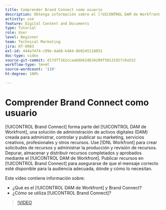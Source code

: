 ```yaml
---
title: Comprender Brand Connect como usuario
description: Obtenga información sobre el [!UICONTROL DAM de Workfront] y Brand Connect y cómo se utilizan.
activity: use
feature: Digital Content and Documents
type: Tutorial
role: User
level: Beginner
team: Technical Marketing
jira: KT-8983
exl-id: 444a74f4-c99e-4a68-b484-8b0245118051
doc-type: video
source-git-commit: d17df7162ccaab6b62db34209f50131927c0a532
workflow-type: tm+mt
source-wordcount: '119'
ht-degree: 100%

---
```


# Comprender Brand Connect como usuario

[!UICONTROL Brand Connect] forma parte del [!UICONTROL DAM de Workfront], una solución de administración de activos digitales (DAM) creada para administrar, controlar y publicar su marketing, servicios creativos, profesionales y otros recursos. Use [!DNL Workfront] para crear solicitudes de recursos y administrar la producción y revisión de recursos. Depurar, almacenar y distribuir recursos completados y aprobados mediante el [!UICONTROL DAM de Workfront]. Publicar recursos en [!UICONTROL Brand Connect] para asegurarse de que el mensaje correcto esté disponible para la audiencia adecuada, dónde y cómo lo necesitan.

Este vídeo contiene información sobre:

* ¿Qué es el [!UICONTROL DAM de Workfront] y Brand Connect?
* ¿Cómo se utiliza [!UICONTROL Brand Connect]?

>[!VIDEO](https://video.tv.adobe.com/v/3419029/?quality=12&learn=on&enablevpops&captions=spa)
